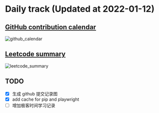 # Daily track (Updated at <!--START_INLINE:today-->2022-01-12<!--END_INLINE:today-->)

## [GitHub contribution calendar](https://github.com/j178)
<!--START_SECTION:github_calendar-->
![github_calendar](https://s2.loli.net/2022/01/12/fszAxpol5YgXP1M.png)
<!--END_SECTION:github_calendar-->

## [Leetcode summary](https://leetcode-cn.com/u/j178)
<!--START_SECTION:leetcode_summary-->
![leetcode_summary](https://s2.loli.net/2022/01/12/Llf4s3uEFTXkMIY.png)
<!--END_SECTION:leetcode_summary-->

## TODO
- [x] 生成 github 提交记录图
- [x] add cache for pip and playwright
- [ ] 增加极客时间学习记录

